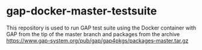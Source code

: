 # gap-docker-master-testsuite

This repository is used to run GAP test suite using the Docker container
with GAP from the tip of the master branch and packages from the archive
https://www.gap-system.org/pub/gap/gap4pkgs/packages-master.tar.gz
